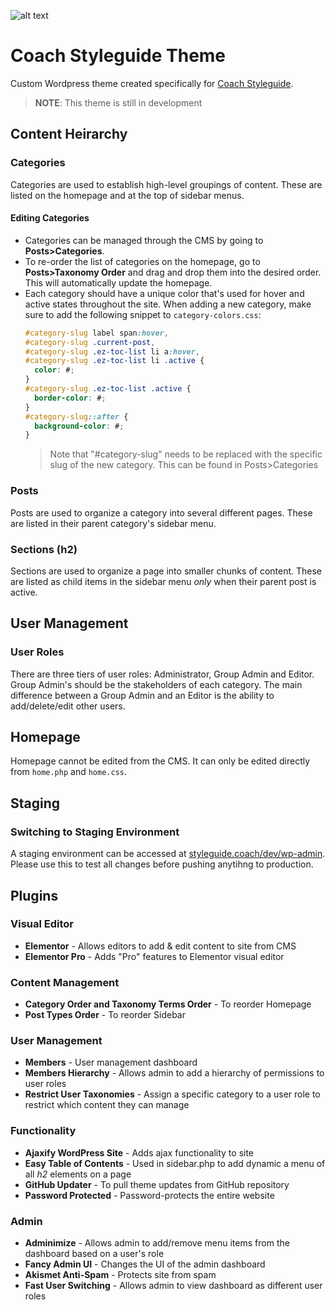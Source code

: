 ![alt text](https://styleguide.coach/wp-content/themes/coach-styleguide/img/logo-coach.svg)
# Coach Styleguide Theme
Custom Wordpress theme created specifically for [Coach Styleguide](https://styleguide.coach). 
> **NOTE**: This theme is still in development 


## Content Heirarchy
### Categories
Categories are used to establish high-level groupings of content. These are listed on the homepage and at the top of sidebar menus. 
  #### Editing Categories
  * Categories can be managed through the CMS by going to __Posts>Categories__.
  * To re-order the list of categories on the homepage, go to __Posts>Taxonomy Order__ and drag and drop them into the desired order. This will automatically update the homepage.
  * Each category should have a unique color that's used for hover and active states throughout the site. When adding a new category, make sure to add the following snippet to `category-colors.css`:
      ```css
      #category-slug label span:hover,
      #category-slug .current-post,
      #category-slug .ez-toc-list li a:hover,
      #category-slug .ez-toc-list li .active {
        color: #;
      }
      #category-slug .ez-toc-list .active {
        border-color: #;
      }
      #category-slug::after {
        background-color: #;
      }
      ```
      > Note that "#category-slug" needs to be replaced with the specific slug of the new category. This can be found in Posts>Categories
      
### Posts
Posts are used to organize a category into several different pages. These are listed in their parent category's sidebar menu.
<!---  #### Editing Posts
  > -
  #### Adding Posts
  > -
  #### Re-arranging Posts in Sidebar
  > - --->

### Sections (h2)
  Sections are used to organize a page into smaller chunks of content. These are listed as child items in the sidebar menu *only* when their parent post is active.


## User Management
  ### User Roles
  There are three tiers of user roles: Administrator, Group Admin and Editor. Group Admin's should be the stakeholders of each category. The main difference between a Group Admin and an Editor is the ability to add/delete/edit other users.
  <!--- ### Adding a New User
  > - --->


## Homepage
Homepage cannot be edited from the CMS. It can only be edited directly from `home.php` and `home.css`.


## Staging
  ### Switching to Staging Environment
  A staging environment can be accessed at [styleguide.coach/dev/wp-admin](https://styleguide.coach/dev/wp-admin). Please use this to test all changes before pushing anytihng to production.

## Plugins
  ### Visual Editor
  * **Elementor** - Allows editors to add & edit content to site from CMS
  * **Elementor Pro** - Adds "Pro" features to Elementor visual editor
  ### Content Management
  * **Category Order and Taxonomy Terms Order** - To reorder Homepage
  * **Post Types Order** - To reorder Sidebar
  ### User Management
  * **Members** - User management dashboard
   * **Members Hierarchy** - Allows admin to add a hierarchy of permissions to user roles
  * **Restrict User Taxonomies** - Assign a specific category to a user role to restrict which content they can manage
  ### Functionality 
  * **Ajaxify WordPress Site** - Adds ajax functionality to site
  * **Easy Table of Contents** - Used in sidebar.php to add dynamic a menu of all *h2* elements on a page
  * **GitHub Updater** - To pull theme updates from GitHub repository
  * **Password Protected** - Password-protects the entire website
  ### Admin 
  * **Adminimize** - Allows admin to add/remove menu items from the dashboard based on a user's role
  * **Fancy Admin UI** - Changes the UI of the admin dashboard
  * **Akismet Anti-Spam** - Protects site from spam
  * **Fast User Switching** - Allows admin to view dashboard as different user roles














